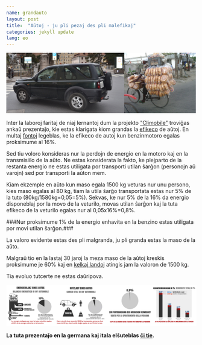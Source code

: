 ```yaml
---
name: grandauto
layout: post
title:  "Aŭtoj - ju pli pezaj des pli malefikaj"
categories: jekyll update
lang: eo
---
```

![Bild](../../bildoj/biciklo-auto.JPG)

Inter la laboroj faritaj de niaj lernantoj dum la projekto ["Climobile"](/klimveturilo/) troviĝas ankaŭ prezentaĵo, kie estas klarigata kiom grandas la [efikeco](https://eo.wikipedia.org/wiki/Efikeco) de aŭtoj. En multaj [fontoj](http://www.greengear.de/notwendigkeit-verbrennungsmotor/) legeblas, ke la efikeco de autoj kun benzinmotoro egalas proksimume al 16%. 

Sed tiu voloro konsideras nur la perdojn de energio en la motoro kaj en la transmisiilo de la aŭto. Ne estas konsiderata la fakto, ke plejparto de la restanta energio ne estas utiligata por transporti utilan ŝarĝon (personojn aŭ varojn) sed por transporti la aŭton mem. 

Kiam ekzemple en aŭto kun maso egala 1500 kg veturas nur unu persono, kies maso egalas al 80 kg, tiam la utila ŝarĝo transportata estas nur 5% de la tuto (80kg/1580kg=0,05=5%). Sekvas, ke nur 5% de la 16% da energio disponeblaj por la movo de la veturilo, movas utilan ŝarĝon kaj la tuta efikeco de la veturilo egalas nur al 0,05x16%=0,8%.  

###Nur proksimume 1% de la energio enhavita en la benzino estas utiligata por movi utilan ŝarĝon.###

La valoro evidente estas des pli malgranda, ju pli granda estas la maso de la aŭto. 

Malgraŭ tio en la lastaj 30 jaroj la meza maso de la aŭtoj kreskis proksimume je 60% kaj en [kelkaj landoj](http://www.bfe.admin.ch/energie/00588/00589/00644/index.html?lang=de&msg-id=26779) atingis jam la valoron de 1500 kg.

Tia evoluo tutcerte ne estas daŭripova.

![Bild](../../bildoj/efikeco-auto.png)

**La tuta prezentaĵo en la germana kaj itala elŝuteblas [ĉi tie](../../dosieroj/climobile_final.pdf).**


